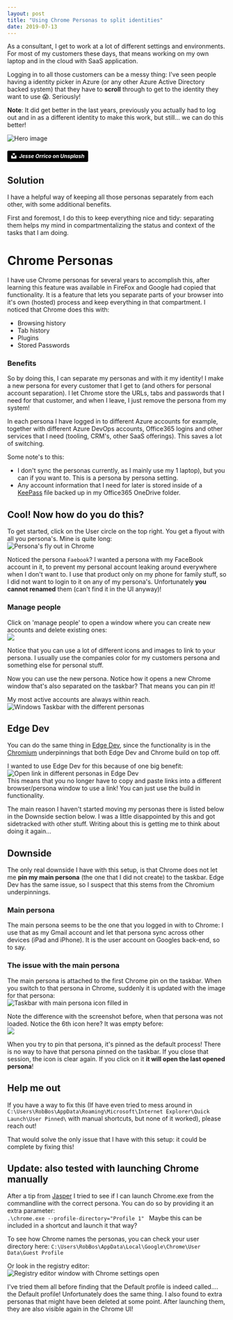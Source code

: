 ```yaml
---
layout: post
title: "Using Chrome Personas to split identities"
date: 2019-07-13
---
```


As a consultant, I get to work at a lot of different settings and environments. For most of my customers these days, that means working on my own laptop and in the cloud with SaaS application.  

Logging in to all those customers can be a messy thing: I've seen people having a identity picker in Azure (or any other Azure Active Directory backed system) that they have to **scroll** through to get to the identity they want to use 😱. Seriously! 

**Note**: It did get better in the last years, previously you actually had to log out and in as a different identity to make this work, but still... we can do this better!

![Hero image](/images/20190713/jesse-orrico-unsplash.jpg)
##### <a style="background-color:black;color:white;text-decoration:none;padding:4px 6px;font-family:-apple-system, BlinkMacSystemFont, &quot;San Francisco&quot;, &quot;Helvetica Neue&quot;, Helvetica, Ubuntu, Roboto, Noto, &quot;Segoe UI&quot;, Arial, sans-serif;font-size:12px;font-weight:bold;line-height:1.2;display:inline-block;border-radius:3px" href="https://unsplash.com/@jessedo81?utm_medium=referral&amp;utm_campaign=photographer-credit&amp;utm_content=creditBadge" target="_blank" rel="noopener noreferrer" title="Download free do whatever you want high-resolution photos from jesse orrico"><span style="display:inline-block;padding:2px 3px"><svg xmlns="http://www.w3.org/2000/svg" style="height:12px;width:auto;position:relative;vertical-align:middle;top:-2px;fill:white" viewBox="0 0 32 32"><title>unsplash-logo</title><path d="M10 9V0h12v9H10zm12 5h10v18H0V14h10v9h12v-9z"></path></svg></span><span style="display:inline-block;padding:2px 3px">Jesse Orrico on Unsplash</span></a>

## Solution

I have a helpful way of keeping all those personas separately from each other, with some additional benefits.

First and foremost, I do this to keep everything nice and tidy: separating them helps my mind in compartmentalizing the status and context of the tasks that I am doing.

# Chrome Personas
I have use Chrome personas for several years to accomplish this, after learning this feature was available in FireFox and Google had copied that functionality. It is a feature that lets you separate parts of your browser into it's own (hosted) process and keep everything in that compartment. I noticed that Chrome does this with:
* Browsing history
* Tab history
* Plugins
* Stored Passwords

### Benefits
So by doing this, I can separate my personas and with it my identity! I make a new persona for every customer that I get to (and others for personal account separation). I let Chrome store the URLs, tabs and passwords that I need for that customer, and when I leave, I just remove the persona from my system!

In each persona I have logged in to different Azure accounts for example, together with different Azure DevOps accounts, Office365 logins and other services that I need (tooling, CRM's, other SaaS offerings). This saves a lot of switching.

Some note's to this:

* I don't sync the personas currently, as I mainly use my 1 laptop), but you can if you want to. This is a persona by persona setting.
* Any account information that I need for later is stored inside of a [KeePass](https://keepass.info/) file backed up in my Office365 OneDrive folder.

## Cool! Now how do you do this?
To get started, click on the User circle on the top right. You get a flyout with all you persona's. Mine is quite long:  
![Persona's fly out in Chrome](/images/20190713/20190713_01_MyPersonas.png)  

Noticed the persona `Faebook`? I wanted a persona with my FaceBook account in it, to prevent my personal account leaking around everywhere when I don't want to. I use that product only on my phone for family stuff, so I did not want to login to it on any of my persona's. Unfortunately **you cannot renamed** them (can't find it in the UI anyway)!  

### Manage people

Click on 'manage people' to open a window where you can create new accounts and delete existing ones:  
![](/images/20190713/20190713_03_PersonasAdmin.png)  

Notice that you can use a lot of different icons and images to link to your persona. I usually use the companies color for my customers persona and something else for personal stuff.

Now you can use the new persona. Notice how it opens a new Chrome window that's also separated on the taskbar? That means you can pin it! 

My most active accounts are always within reach.
![Windows Taskbar with the different personas](/images/20190713/20190713_02_Taskbar.png)   

## Edge Dev
You can do the same thing in [Edge Dev](https://developer.microsoft.com/en-us/microsoft-edge/), since the functionality is in the [Chromium](https://www.chromium.org/Home) underpinnings that both Edge Dev and Chrome build on top off. 

I wanted to use Edge Dev for this because of one big benefit:
![Open link in different personas in Edge Dev](/images/20190713/20190713_04_OpenAsInChrEdge.png)  
This means that you no longer have to copy and paste links into a different browser/persona window to use a link! You can just use the build in functionality.

The main reason I haven't started moving my personas there is listed below in the Downside section below. I was a little disappointed by this and got sidetracked with other stuff. Writing about this is getting me to think about doing it again...

## Downside
The only real downside I have with this setup, is that Chrome does not let me **pin my main persona** (the one that I did not create) to the taskbar. Edge Dev has the same issue, so I suspect that this stems from the Chromium underpinnings.

### Main persona
The main persona seems to be the one that you logged in with to Chrome: I use that as my Gmail account and let that persona sync across other devices (iPad and iPhone). It is the user account on Googles back-end, so to say. 

### The issue with the main persona
The main persona is attached to the first Chrome pin on the taskbar. When you switch to that persona in Chrome, suddenly it is updated with the image for that persona:  
![Taskbar with main persona icon filled in](/images/20190713/20190713_05_Taskbar2.png)  

Note the difference with the screenshot before, when that persona was not loaded. Notice the 6th icon here? It was empty before:  
![](/images/20190713/20190713_02_Taskbar.png)   

When you try to pin that persona, it's pinned as the default process! There is no way to have that persona pinned on the taskbar. If you close that session, the icon is clear again. If you click on it **it will open the last opened persona**!

## Help me out
If you have a way to fix this (If have even tried to mess around in `C:\Users\RobBos\AppData\Roaming\Microsoft\Internet Explorer\Quick Launch\User Pinned\` with manual shortcuts, but none of it worked), please reach out!  

That would solve the only issue that I have with this setup: it could be complete by fixing this!

## Update: also tested with launching Chrome manually
After a tip from [Jasper](https://twitter.com/jaspergilhuis) I tried to see if I can launch Chrome.exe from the commandline with the correct persona. You can do so by providing it an extra parameter:  
`.\chrome.exe --profile-directory="Profile 1" `
Maybe this can be included in a shortcut and launch it that way?

To see how Chrome names the personas, you can check your user directory here: `C:\Users\RobBos\AppData\Local\Google\Chrome\User Data\Guest Profile`  

Or look in the registry editor:  
![Registry editor window with Chrome settings open](/images/20190713/20190713_06_ChromeManually.png)

I've tried them all before finding that the Default profile is indeed called.... the Default profile! Unfortunately does the same thing. 
I also found to extra personas that might have been deleted at some point. After launching them, they are also visible again in the Chrome UI!